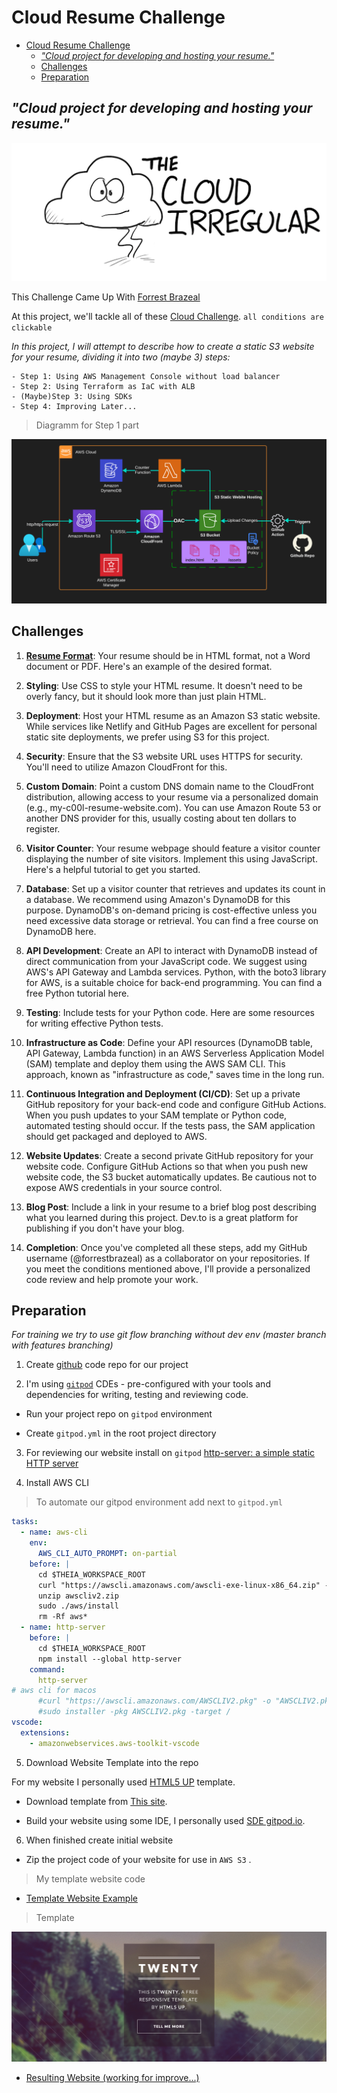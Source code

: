 # Cloud Resume Challenge

- [Cloud Resume Challenge](#cloud-resume-challenge)
  * [*"Cloud project for developing and hosting your resume."*](#--cloud-project-for-developing-and-hosting-your-resume--)
  * [Challenges](#challenges)
  * [Preparation](#preparation)
  
## *"Cloud project for developing and hosting your resume."*

![cloud-resume-challenge](assets/cloud-resume-challenge.png)

This Challenge Came Up With [Forrest Brazeal](https://forrestbrazeal.com/2020/04/23/the-cloud-resume-challenge/) 

At this project, we'll tackle all of these [Cloud Challenge](https://cloudresumechallenge.dev/docs/the-challenge/aws/). `all conditions are clickable`

 *In this project, I will attempt to describe how to create a static S3 website for your resume, dividing it into two (maybe 3) steps:*

    - Step 1: Using AWS Management Console without load balancer
    - Step 2: Using Terraform as IaC with ALB
    - (Maybe)Step 3: Using SDKs
    - Step 4: Improving Later...

> Diagramm for Step 1 part

![Cloud Resume Architecture Diagram](assets/cloud-resume-arch.png)

## Challenges

1. [**Resume Format**](#resume-html5-and-css-format): Your resume should be in HTML format, not a Word document or PDF. Here's an example of the desired format.

2. **Styling**: Use CSS to style your HTML resume. It doesn't need to be overly fancy, but it should look more than just plain HTML.

3. **Deployment**: Host your HTML resume as an Amazon S3 static website. While services like Netlify and GitHub Pages are excellent for personal static site deployments, we prefer using S3 for this project.

4. **Security**: Ensure that the S3 website URL uses HTTPS for security. You'll need to utilize Amazon CloudFront for this.

5. **Custom Domain**: Point a custom DNS domain name to the CloudFront distribution, allowing access to your resume via a personalized domain (e.g., my-c00l-resume-website.com). You can use Amazon Route 53 or another DNS provider for this, usually costing about ten dollars to register.

6. **Visitor Counter**: Your resume webpage should feature a visitor counter displaying the number of site visitors. Implement this using JavaScript. Here's a helpful tutorial to get you started.

7. **Database**: Set up a visitor counter that retrieves and updates its count in a database. We recommend using Amazon's DynamoDB for this purpose. DynamoDB's on-demand pricing is cost-effective unless you need excessive data storage or retrieval. You can find a free course on DynamoDB here.

8. **API Development**: Create an API to interact with DynamoDB instead of direct communication from your JavaScript code. We suggest using AWS's API Gateway and Lambda services. Python, with the boto3 library for AWS, is a suitable choice for back-end programming. You can find a free Python tutorial here.

9. **Testing**: Include tests for your Python code. Here are some resources for writing effective Python tests.

10. **Infrastructure as Code**: Define your API resources (DynamoDB table, API Gateway, Lambda function) in an AWS Serverless Application Model (SAM) template and deploy them using the AWS SAM CLI. This approach, known as "infrastructure as code," saves time in the long run.

11. **Continuous Integration and Deployment (CI/CD)**: Set up a private GitHub repository for your back-end code and configure GitHub Actions. When you push updates to your SAM template or Python code, automated testing should occur. If the tests pass, the SAM application should get packaged and deployed to AWS.

12. **Website Updates**: Create a second private GitHub repository for your website code. Configure GitHub Actions so that when you push new website code, the S3 bucket automatically updates. Be cautious not to expose AWS credentials in your source control.

13. **Blog Post**: Include a link in your resume to a brief blog post describing what you learned during this project. Dev.to is a great platform for publishing if you don't have your blog.

14. **Completion**: Once you've completed all these steps, add my GitHub username (@forrestbrazeal) as a collaborator on your repositories. If you meet the conditions mentioned above, I'll provide a personalized code review and help promote your work.

## Preparation

*For training we try to use git flow branching without dev env (master branch with features branching)*

1. Create [github](ttps://github.com) code repo for our project

2. I'm using [`gitpod`](https://www.gitpod.io/) CDEs - pre-configured with your tools and dependencies for writing, testing and reviewing code.

* Run your project repo on `gitpod` environment

* Create `gitpod.yml` in the root project directory

3. For reviewing our website install on `gitpod` [http-server: a simple static HTTP server](https://www.npmjs.com/package/http-server)

4. Install AWS CLI 

> To automate our gitpod environment add next to `gitpod.yml`

```yml
tasks:
  - name: aws-cli
    env:
      AWS_CLI_AUTO_PROMPT: on-partial
    before: |
      cd $THEIA_WORKSPACE_ROOT
      curl "https://awscli.amazonaws.com/awscli-exe-linux-x86_64.zip" -o "awscliv2.zip"
      unzip awscliv2.zip
      sudo ./aws/install
      rm -Rf aws*
  - name: http-server
    before: |
      cd $THEIA_WORKSPACE_ROOT
      npm install --global http-server
    command: 
      http-server
# aws cli for macos
      #curl "https://awscli.amazonaws.com/AWSCLIV2.pkg" -o "AWSCLIV2.pkg"
      #sudo installer -pkg AWSCLIV2.pkg -target /
vscode:
  extensions:
    - amazonwebservices.aws-toolkit-vscode
```
5. Download Website Template into the repo 

For my website I personally used [HTML5 UP](https://html5up.net/) template.

* Download template from [This site](https://html5up.net/).

* Build your website using some IDE, I personally used [SDE gitpod.io](https://gitpod.io).

6. When finished create initial website 

* Zip the project code of your website for use in `AWS S3` .

> My template website code 

* [Template Website Example]()

> Template 

![Template1](assets/template1.png)

* [Resulting Website (working for improve...)]()

